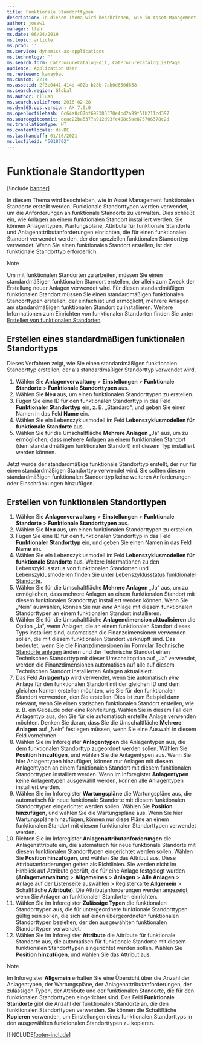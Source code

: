 ```yaml
---
title: Funktionale Standorttypen
description: In diesem Thema wird beschrieben, wie in Asset Management funktionalen Standorte erstellt werden.
author: josaw1
manager: tfehr
ms.date: 06/24/2019
ms.topic: article
ms.prod: ''
ms.service: dynamics-ax-applications
ms.technology: ''
ms.search.form: CatProcureCatalogEdit, CatProcureCatalogListPage
audience: Application User
ms.reviewer: kamaybac
ms.custom: 2214
ms.assetid: 2f3e0441-414d-402b-b28b-7ab0d650d658
ms.search.region: Global
ms.author: riluan
ms.search.validFrom: 2016-02-28
ms.dyn365.ops.version: AX 7.0.0
ms.openlocfilehash: 6c64a0c07bf692385370e4bd2a99f51b211cd397
ms.sourcegitcommit: deac22ba5377a912d93fe408c5ae875706378c2d
ms.translationtype: HT
ms.contentlocale: de-DE
ms.lasthandoff: 01/16/2021
ms.locfileid: "5018702"
---
```

# <a name="functional-location-types"></a>Funktionale Standorttypen

[!include [banner](../../includes/banner.md)]

 

In diesem Thema wird beschrieben, wie in Asset Management funktionalen Standorte erstellt werden. Funktionale Standorttypen werden verwendet, um die Anforderungen an funktionale Standorte zu verwalten. Dies schließt ein, wie Anlagen an einem funktionalen Standort installiert werden. Sie können Anlagentypen, Wartungspläne, Attribute für funktionale Standorte und Anlagenattributanforderungen einrichten, die für einen funktionalen Standort verwendet werden, der den speziellen funktionalen Standorttyp verwendet. Wenn Sie einen funktionalen Standort erstellen, ist der funktionale Standorttyp erforderlich.

>[!NOTE] 
>Um mit funktionalen Standorten zu arbeiten, müssen Sie einen standardmäßigen funktionalen Standort erstellen, der allein zum Zweck der Erstellung neuer Anlagen verwendet wird. Für diesen standardmäßigen funktionalen Standort müssen Sie einen standardmäßigen funktionalen Standorttypen erstellen, der einfach ist und ermöglicht, mehrere Anlagen am standardmäßigen funktionalen Standort zu installieren. Weitere Informationen zum Einrichten von funktionalen Standorten finden Sie unter [Erstellen von funktionalen Standorten](../functional-locations/create-functional-locations.md).

## <a name="create-a-default-functional-location-type"></a>Erstellen eines standardmäßigen funktionalen Standorttyps

Dieses Verfahren zeigt, wie Sie einen standardmäßigen funktionalen Standorttyp erstellen, der als standardmäßiger Standorttyp verwendet wird.

1. Wählen Sie **Anlagenverwaltung** > **Einstellungen** > **Funktionale Standorte** > **Funktionale Standorttypen** aus.
2. Wählen Sie **Neu** aus, um einen funktionalen Standorttypen zu erstellen.
3. Fügen Sie eine ID für den funktionalen Standorttyp in das Feld **Funktionaler Standorttyp** ein, z. B. „Standard“, und geben Sie einen Namen in das Feld **Name** ein.
4. Wählen Sie ein Lebenszyklusmodell im Feld **Lebenszyklusmodellen für funktionale Standorte** aus.
5. Wählen Sie für die Umschaltfläche **Mehrere Anlagen** „Ja“ aus, um zu ermöglichen, dass mehrere Anlagen an einem funktionalen Standort (dem standardmäßigen funktionalen Standort) mit diesem Typ installiert werden können.

Jetzt wurde der standardmäßige funktionale Standorttyp erstellt, der nur für einen standardmäßigen Standorttyp verwendet wird. Sie sollten diesem standardmäßigen funktionalen Standorttyp keine weiteren Anforderungen oder Einschränkungen hinzufügen.


## <a name="create-functional-location-types"></a>Erstellen von funktionalen Standorttypen

1. Wählen Sie **Anlagenverwaltung** > **Einstellungen** > **Funktionale Standorte** > **Funktionale Standorttypen** aus.
2. Wählen Sie **Neu** aus, um einen funktionalen Standorttypen zu erstellen.
3. Fügen Sie eine ID für den funktionalen Standorttyp in das Feld **Funktionaler Standorttyp** ein, und geben Sie einen Namen in das Feld **Name** ein.
4. Wählen Sie ein Lebenszyklusmodell im Feld **Lebenszyklusmodellen für funktionale Standorte** aus. Weitere Informationen zu den Lebenszyklusstatus von funktionalen Standorten und Lebenszyklusmodellen finden Sie unter [Lebenszyklusstatus funktionaler Standorte](../setup-for-functional-locations/functional-location-stages.md).
5. Wählen Sie für die Umschaltfläche **Mehrere Anlagen** „Ja“ aus, um zu ermöglichen, dass mehrere Anlagen an einem funktionalen Standort mit diesem funktionalen Standorttyp installiert werden können. Wenn Sie „Nein“ auswählen, können Sie nur *eine* Anlage mit diesem funktionalen Standorttypen an einem funktionalen Standort installieren.
6. Wählen Sie für die Umschaltfläche **Anlagendimension aktualisieren** die Option „Ja“, wenn Anlagen, die an einem funktionalen Standort dieses Typs installiert sind, automatisch die Finanzdimensionen verwenden sollen, die mit diesem funktionalen Standort verknüpft sind. Das bedeutet, wenn Sie die Finanzdimensionen im Formular [Technische Standorte anlegen](../functional-locations/create-functional-locations.md) ändern und der Technische Standort einen Technischen Standorttyp mit dieser Umschaltoption auf „Ja“ verwendet, werden die Finanzdimensionen automatisch auf alle auf diesem Technischen Standort installierten Anlagen aktualisiert.
7. Das Feld **Anlagentyp** wird verwendet, wenn Sie automatisch *eine* Anlage für den funktionalen Standort mit der gleichen ID und dem gleichen Namen erstellen möchten, wie Sie für den funktionalen Standort verwenden, den Sie erstellen. Dies ist zum Beispiel dann relevant, wenn Sie einen statischen funktionalen Standort erstellen, wie z. B. ein Gebäude oder eine Rohrleitung. Wählen Sie in diesem Fall den Anlagentyp aus, den Sie für die automatisch erstellte Anlage verwenden möchten. Denken Sie daran, dass Sie die Umschaltfläche **Mehrere Anlagen** auf „Nein“ festlegen müssen, wenn Sie eine Auswahl in diesem Feld vornehmen.
8. Wählen Sie im Inforegister **Anlagentypen** die Anlagentypen aus, die dem funktionalen Standorttyp zugeordnet werden sollen. Wählen Sie **Position hinzufügen**, und wählen Sie die Anlagentypen aus. Wenn Sie hier Anlagentypen hinzufügen, können nur Anlagen mit diesem Anlagentypen an einem funktionalen Standort mit diesem funktionalen Standorttypen installiert werden. Wenn im Inforegister **Anlagentypen** keine Anlagentypen ausgewählt werden, können alle Anlagentypen installiert werden.
9. Wählen Sie im Inforegister **Wartungspläne** die Wartungspläne aus, die automatisch für neue funktionale Standorte mit diesem funktionalen Standorttypen eingerichtet werden sollen. Wählen Sie **Position hinzufügen**, und wählen Sie die Wartungspläne aus. Wenn Sie hier Wartungspläne hinzufügen, können nur diese Pläne an einem funktionalen Standort mit diesem funktionalen Standorttypen verwendet werden.
10. Richten Sie im Inforegister **Anlagenattributanforderungen** die Anlagenattribute ein, die automatisch für neue funktionale Standorte mit diesem funktionalen Standorttypen eingerichtet werden sollen. Wählen Sie **Position hinzufügen**, und wählen Sie das Attribut aus. Diese Attributanforderungen gelten als Richtlinien. Sie werden nicht im Hinblick auf Attribute geprüft, die für eine Anlage festgelegt wurden (**Anlagenverwaltung** > **Allgemeines** > **Anlagen** > **Alle Anlagen** > Anlage auf der Listenseite auswählen > Registerkarte **Allgemein** > Schaltfläche **Attribute**). Die Attributanforderungen werden angezeigt, wenn Sie Anlagen an funktionalen Standorten einrichten.
11. Wählen Sie im Inforegister **Zulässige Typen** die funktionalen Standorttypen aus, die für untergeordnete funktionale Standorttypen gültig sein sollen, die sich auf einen übergeordneten funktionalen Standorttypen beziehen, der den ausgewählten funktionalen Standorttypen verwendet.
12. Wählen Sie im Inforegister **Attribute** die Attribute für funktionale Standorte aus, die automatisch für funktionale Standorte mit diesem funktionalen Standorttypen eingerichtet werden sollen. Wählen Sie **Position hinzufügen**, und wählen Sie das Attribut aus.


>[!NOTE] 
>Im Inforegister **Allgemein** erhalten Sie eine Übersicht über die Anzahl der Anlagentypen, der Wartungspläne, der Anlagenattributanforderungen, der zulässigen Typen, der Attribute und der funktionalen Standorte, die für den funktionalen Standorttypen eingerichtet sind. Das Feld **Funktionale Standorte** gibt die Anzahl der funktionalen Standorte an, die den funktionalen Standorttypen verwenden. Sie können die Schaltfläche **Kopieren** verwenden, um Einstellungen eines funktionalen Standorttyps in den ausgewählten funktionalen Standorttypen zu kopieren.


[!INCLUDE[footer-include](../../../includes/footer-banner.md)]